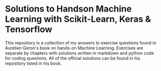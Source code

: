 # Solutions to Handson Machine Learning with Scikit-Learn, Keras & Tensorflow

This repository is a collection of my answers to exercise questions found in Aurelien Geron's book on hands-on Machine Learning.
Exercises are separate by chapters with solutions written in markdown and python code for coding questions.
All of the official solutions can be found in his repository listed in his book.
